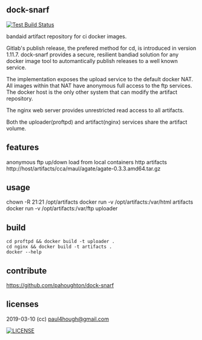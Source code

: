 ## dock-snarf

[![Test Build Status](https://travis-ci.org/pahoughton/dock-snarf.png)](https://travis-ci.org/pahoughton/dock-snarf)

bandaid artifact repository for ci docker images.

Gitlab's publish release, the prefered method for cd, is introduced in
version 1.11.7.  dock-snarf provides a secure, resilient bandiad
solution for any docker image tool to automantically publish releases
to a well known service.

The implementation exposes the upload service to the default docker
NAT. All images within that NAT have anonymous full access to the ftp
services. The docker host is the only other system that can modify the
artifact repository.

The nginx web server provides unrestricted read access to all
artifacts.

Both the uploader(proftpd) and artifact(nginx) services share the
artifact volume.

## features

anonymous ftp up/down load from local containers
http artifacts http://host/artifacts/cca/maul/agate/agate-0.3.3.amd64.tar.gz

## usage

chown -R 21:21 /opt/artifacts
docker run -v /opt/artifacts:/var/html artifacts
docker run -v /opt/artifacts:/var/ftp uploader

## build
```
cd proftpd && docker build -t uploader .
cd nginx && docker build -t artifacts .
docker --help
```

## contribute

https://github.com/pahoughton/dock-snarf

## licenses

2019-03-10 (cc) <paul4hough@gmail.com>

[![LICENSE](http://i.creativecommons.org/l/by/4.0/80x15.png)](http://creativecommons.org/licenses/by/4.0/)
